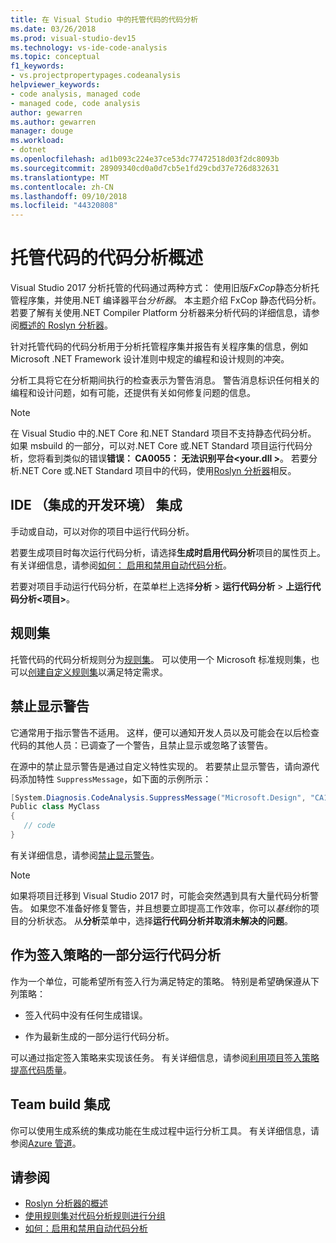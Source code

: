 ```yaml
---
title: 在 Visual Studio 中的托管代码的代码分析
ms.date: 03/26/2018
ms.prod: visual-studio-dev15
ms.technology: vs-ide-code-analysis
ms.topic: conceptual
f1_keywords:
- vs.projectpropertypages.codeanalysis
helpviewer_keywords:
- code analysis, managed code
- managed code, code analysis
author: gewarren
ms.author: gewarren
manager: douge
ms.workload:
- dotnet
ms.openlocfilehash: ad1b093c224e37ce53dc77472518d03f2dc8093b
ms.sourcegitcommit: 28909340cd0a0d7cb5e1fd29cbd37e726d832631
ms.translationtype: MT
ms.contentlocale: zh-CN
ms.lasthandoff: 09/10/2018
ms.locfileid: "44320808"
---
```

# <a name="overview-of-code-analysis-for-managed-code"></a>托管代码的代码分析概述

Visual Studio 2017 分析托管的代码通过两种方式： 使用旧版*FxCop*静态分析托管程序集，并使用.NET 编译器平台*分析器*。 本主题介绍 FxCop 静态代码分析。 若要了解有关使用.NET Compiler Platform 分析器来分析代码的详细信息，请参阅[概述的 Roslyn 分析器](../code-quality/roslyn-analyzers-overview.md)。

针对托管代码的代码分析用于分析托管程序集并报告有关程序集的信息，例如 Microsoft .NET Framework 设计准则中规定的编程和设计规则的冲突。

分析工具将它在分析期间执行的检查表示为警告消息。 警告消息标识任何相关的编程和设计问题，如有可能，还提供有关如何修复问题的信息。

> [!NOTE]
> 在 Visual Studio 中的.NET Core 和.NET Standard 项目不支持静态代码分析。 如果 msbuild 的一部分，可以对.NET Core 或.NET Standard 项目运行代码分析，您将看到类似的错误**错误： CA0055： 无法识别平台\<your.dll >**。 若要分析.NET Core 或.NET Standard 项目中的代码，使用[Roslyn 分析器](../code-quality/roslyn-analyzers-overview.md)相反。

## <a name="ide-integrated-development-environment-integration"></a>IDE （集成的开发环境） 集成

手动或自动，可以对你的项目中运行代码分析。

若要生成项目时每次运行代码分析，请选择**生成时启用代码分析**项目的属性页上。 有关详细信息，请参阅[如何： 启用和禁用自动代码分析](../code-quality/how-to-enable-and-disable-automatic-code-analysis-for-managed-code.md)。

若要对项目手动运行代码分析，在菜单栏上选择**分析** > **运行代码分析** > **上运行代码分析\<项目>**。

## <a name="rule-sets"></a>规则集

托管代码的代码分析规则分为[规则集](../code-quality/using-rule-sets-to-group-code-analysis-rules.md)。 可以使用一个 Microsoft 标准规则集，也可以[创建自定义规则集](../code-quality/how-to-create-a-custom-rule-set.md)以满足特定需求。

## <a name="suppress-warnings"></a>禁止显示警告

它通常用于指示警告不适用。 这样，便可以通知开发人员以及可能会在以后检查代码的其他人员：已调查了一个警告，且禁止显示或忽略了该警告。

在源中的禁止显示警告是通过自定义特性实现的。 若要禁止显示警告，请向源代码添加特性 `SuppressMessage`，如下面的示例所示：

```csharp
[System.Diagnosis.CodeAnalysis.SuppressMessage("Microsoft.Design", "CA1039:ListsAreStrongTyped")]
Public class MyClass
{
   // code
}
```

有关详细信息，请参阅[禁止显示警告](../code-quality/in-source-suppression-overview.md)。

> [!NOTE]
> 如果将项目迁移到 Visual Studio 2017 时，可能会突然遇到具有大量代码分析警告。 如果您不准备好修复警告，并且想要立即提高工作效率，你可以*基线*你的项目的分析状态。 从**分析**菜单中，选择**运行代码分析并取消未解决的问题**。

## <a name="run-code-analysis-as-part-of-check-in-policy"></a>作为签入策略的一部分运行代码分析

作为一个单位，可能希望所有签入行为满足特定的策略。 特别是希望确保遵从下列策略：

- 签入代码中没有任何生成错误。

- 作为最新生成的一部分运行代码分析。

可以通过指定签入策略来实现该任务。 有关详细信息，请参阅[利用项目签入策略提高代码质量](../code-quality/enhancing-code-quality-with-team-project-check-in-policies.md)。

## <a name="team-build-integration"></a>Team build 集成

你可以使用生成系统的集成功能在生成过程中运行分析工具。 有关详细信息，请参阅[Azure 管道](/azure/devops/pipelines/index?view=vsts)。

## <a name="see-also"></a>请参阅

- [Roslyn 分析器的概述](../code-quality/roslyn-analyzers-overview.md)
- [使用规则集对代码分析规则进行分组](../code-quality/using-rule-sets-to-group-code-analysis-rules.md)
- [如何：启用和禁用自动代码分析](../code-quality/how-to-enable-and-disable-automatic-code-analysis-for-managed-code.md)

